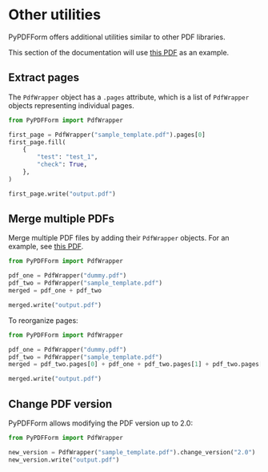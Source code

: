# Other utilities

PyPDFForm offers additional utilities similar to other PDF libraries.

This section of the documentation will use 
[this PDF](https://github.com/chinapandaman/PyPDFForm/raw/master/pdf_samples/sample_template.pdf) as an example.

## Extract pages

The `PdfWrapper` object has a `.pages` attribute, which is a list of `PdfWrapper` objects representing individual pages.

```python
from PyPDFForm import PdfWrapper

first_page = PdfWrapper("sample_template.pdf").pages[0]
first_page.fill(
    {
        "test": "test_1",
        "check": True,
    },
)

first_page.write("output.pdf")
```

## Merge multiple PDFs

Merge multiple PDF files by adding their `PdfWrapper` objects. For an example, see
[this PDF](https://www.w3.org/WAI/ER/tests/xhtml/testfiles/resources/pdf/dummy.pdf).

```python
from PyPDFForm import PdfWrapper

pdf_one = PdfWrapper("dummy.pdf")
pdf_two = PdfWrapper("sample_template.pdf")
merged = pdf_one + pdf_two

merged.write("output.pdf")
```

To reorganize pages:

```python
from PyPDFForm import PdfWrapper

pdf_one = PdfWrapper("dummy.pdf")
pdf_two = PdfWrapper("sample_template.pdf")
merged = pdf_two.pages[0] + pdf_one + pdf_two.pages[1] + pdf_two.pages[2]

merged.write("output.pdf")
```

## Change PDF version

PyPDFForm allows modifying the PDF version up to 2.0:

```python
from PyPDFForm import PdfWrapper

new_version = PdfWrapper("sample_template.pdf").change_version("2.0")
new_version.write("output.pdf")
```

